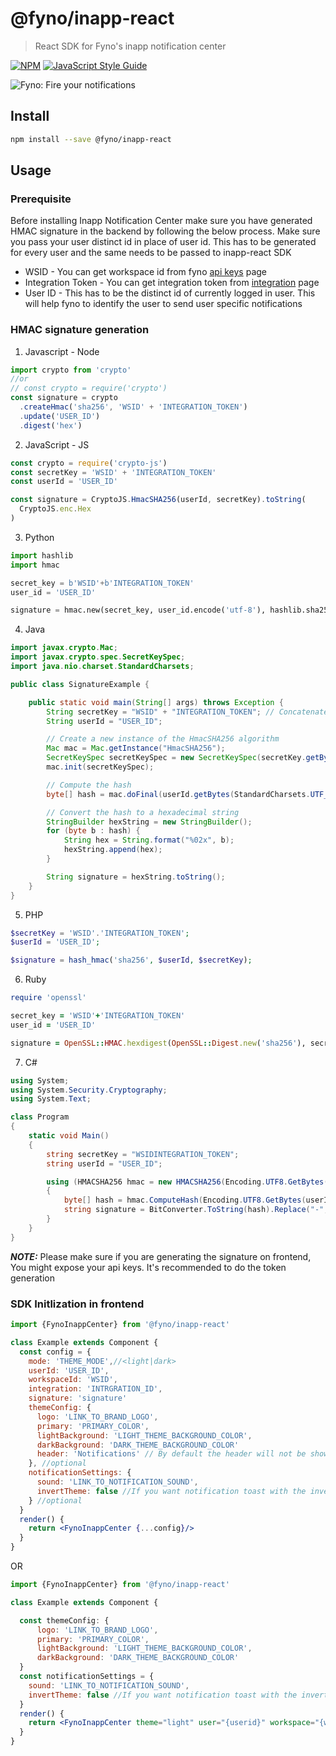 # @fyno/inapp-react

> React SDK for Fyno's inapp notification center

[![NPM](https://img.shields.io/npm/v/@fyno/inapp-react.svg)](https://www.npmjs.com/package/@fyno/inapp-react) [![JavaScript Style Guide](https://img.shields.io/badge/code_style-standard-brightgreen.svg)](https://standardjs.com)

![Fyno: Fire your notifications](https://fynodev.s3.ap-south-1.amazonaws.com/others/Fyno_Banner.jpeg)

## Install

```bash
npm install --save @fyno/inapp-react
```

## Usage

### Prerequisite

Before installing Inapp Notification Center make sure you have generated HMAC signature in the backend by following the below process. Make sure you pass your user distinct id in place of user id. This has to be generated for every user and the same needs to be passed to inapp-react SDK

- WSID - You can get workspace id from fyno [api keys](https://app.fyno.io/api-keys) page
- Integration Token - You can get integration token from [integration](https://app.fyno.io/integrations) page
- User ID - This has to be the distinct id of currently logged in user. This will help fyno to identify the user to send user specific notifications

### HMAC signature generation

1. Javascript - Node

```javascript - Node
import crypto from 'crypto'
//or
// const crypto = require('crypto')
const signature = crypto
  .createHmac('sha256', 'WSID' + 'INTEGRATION_TOKEN')
  .update('USER_ID')
  .digest('hex')
```

2. JavaScript - JS

```javascript - JS
const crypto = require('crypto-js')
const secretKey = 'WSID' + 'INTEGRATION_TOKEN'
const userId = 'USER_ID'

const signature = CryptoJS.HmacSHA256(userId, secretKey).toString(
  CryptoJS.enc.Hex
)
```

3. Python

```python
import hashlib
import hmac

secret_key = b'WSID'+b'INTEGRATION_TOKEN'
user_id = 'USER_ID'

signature = hmac.new(secret_key, user_id.encode('utf-8'), hashlib.sha256).hexdigest()
```

4. Java

```java
import javax.crypto.Mac;
import javax.crypto.spec.SecretKeySpec;
import java.nio.charset.StandardCharsets;

public class SignatureExample {

    public static void main(String[] args) throws Exception {
        String secretKey = "WSID" + "INTEGRATION_TOKEN"; // Concatenate the secret key
        String userId = "USER_ID";

        // Create a new instance of the HmacSHA256 algorithm
        Mac mac = Mac.getInstance("HmacSHA256");
        SecretKeySpec secretKeySpec = new SecretKeySpec(secretKey.getBytes(StandardCharsets.UTF_8), "HmacSHA256");
        mac.init(secretKeySpec);

        // Compute the hash
        byte[] hash = mac.doFinal(userId.getBytes(StandardCharsets.UTF_8));

        // Convert the hash to a hexadecimal string
        StringBuilder hexString = new StringBuilder();
        for (byte b : hash) {
            String hex = String.format("%02x", b);
            hexString.append(hex);
        }

        String signature = hexString.toString();
    }
}
```

5. PHP

```php
$secretKey = 'WSID'.'INTEGRATION_TOKEN';
$userId = 'USER_ID';

$signature = hash_hmac('sha256', $userId, $secretKey);
```

6. Ruby

```ruby
require 'openssl'

secret_key = 'WSID'+'INTEGRATION_TOKEN'
user_id = 'USER_ID'

signature = OpenSSL::HMAC.hexdigest(OpenSSL::Digest.new('sha256'), secret_key, user_id)
```

7. C#

```c#
using System;
using System.Security.Cryptography;
using System.Text;

class Program
{
    static void Main()
    {
        string secretKey = "WSIDINTEGRATION_TOKEN";
        string userId = "USER_ID";

        using (HMACSHA256 hmac = new HMACSHA256(Encoding.UTF8.GetBytes(secretKey))
        {
            byte[] hash = hmac.ComputeHash(Encoding.UTF8.GetBytes(userId));
            string signature = BitConverter.ToString(hash).Replace("-", "").ToLower();
        }
    }
}
```

**_NOTE:_** Please make sure if you are generating the signature on frontend, You might expose your api keys. It's recommended to do the token generation 

### SDK Initlization in frontend

```jsx
import {FynoInappCenter} from '@fyno/inapp-react'

class Example extends Component {
  const config = {
    mode: 'THEME_MODE',//<light|dark>
    userId: 'USER_ID',
    workspaceId: 'WSID',
    integration: 'INTRGRATION_ID',
    signature: 'signature'
    themeConfig: {
      logo: 'LINK_TO_BRAND_LOGO',
      primary: 'PRIMARY_COLOR',
      lightBackground: 'LIGHT_THEME_BACKGROUND_COLOR',
      darkBackground: 'DARK_THEME_BACKGROUND_COLOR'
      header: 'Notifications' // By default the header will not be shown to make the UX better, If specified header will be shown with the title specified in inapp-center.
    }, //optional
    notificationSettings: {
      sound: 'LINK_TO_NOTIFICATION_SOUND',
      invertTheme: false //If you want notification toast with the inverted theme make this to true
    } //optional
  }
  render() {
    return <FynoInappCenter {...config}/>
  }
}
```

OR

```jsx
import {FynoInappCenter} from '@fyno/inapp-react'

class Example extends Component {

  const themeConfig: {
      logo: 'LINK_TO_BRAND_LOGO',
      primary: 'PRIMARY_COLOR',
      lightBackground: 'LIGHT_THEME_BACKGROUND_COLOR',
      darkBackground: 'DARK_THEME_BACKGROUND_COLOR'
  }
  const notificationSettings = {
    sound: 'LINK_TO_NOTIFICATION_SOUND',
    invertTheme: false //If you want notification toast with the inverted theme make this to true
  }
  render() {
    return <FynoInappCenter theme="light" user="{userid}" workspace="{workspace_id}" integration="{integration_id}" signature="{signature generated from backend}" themeConfig={themeConfig} notificationSettings={notificationSettings}/>
  }
}
```
